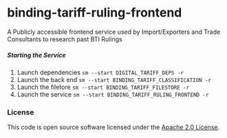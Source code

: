 
# binding-tariff-ruling-frontend

A Publicly accessible frontend service used by Import/Exporters and Trade Consultants to research past BTI Rulings

##### Starting the Service
1) Launch dependencies `sm --start DIGITAL_TARIFF_DEPS -r`
2) Launch the back end `sm --start BINDING_TARIFF_CLASSIFICATION -r`
3) Launch the filetore `sm --start BINDING_TARIFF_FILESTORE -r`
4) Launch the service `sm --start BINDING_TARIFF_RULING_FRONTEND -r`

### License

This code is open source software licensed under the [Apache 2.0 License]("http://www.apache.org/licenses/LICENSE-2.0.html").
